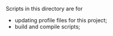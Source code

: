 Scripts in this directory are for
- updating profile files for this project;
- build and compile scripts;
